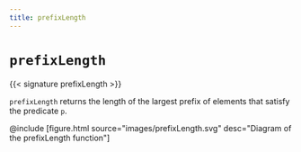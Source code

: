 ```yaml
---
title: prefixLength
---
```


# `prefixLength`

{{< signature prefixLength >}}

`prefixLength` returns the length of the largest prefix of elements that satisfy the predicate `p`.

@include [figure.html source="images/prefixLength.svg" desc="Diagram of the prefixLength function"]

